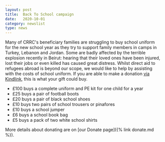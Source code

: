 ```yaml
---
layout: post
title:  Back To School campaign
date:   2020-10-01
category: newslist
type: news
---
```


Many of CRRC's beneficiary families are struggling to buy school uniform for the new school year as they try to support family members in camps in Turkey, Lebanon and Jordan. Some are badly affected by the terrible explosion recently in Beirut: hearing that their loved ones have been injured, lost their jobs or even killed has caused great distress. Whilst direct aid to refugees abroad is beyond our scope, we would like to help by assisting with the costs of school uniform. If you are able to make a donation [via Kindlink](https://donate.kindlink.com/cambridge-refugee-resettlement-campaign/2255), this is what your gift could buy.

- £100 buys a complete uniform and PE kit for one child for a year
- £25 buys a pair of football boots
- £20 buys a pair of black school shoes
- £10 buys two pairs of school trousers or pinafores
- £10 buys a school jumper
- £6 buys a school book bag
- £5 buys a pack of two white school shirts

More details about donating are on [our Donate page]({% link donate.md %}).

